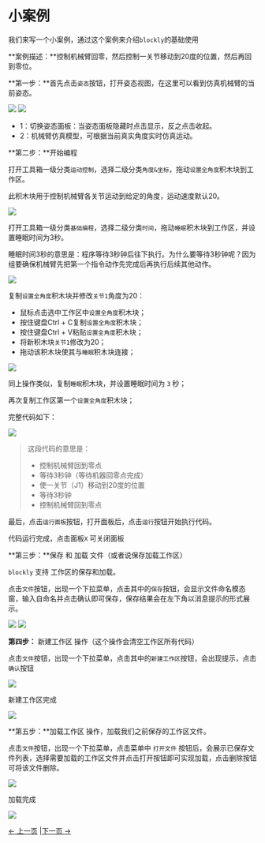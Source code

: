 # 小案例

我们来写一个小案例，通过这个案例来介绍`blockly`的基础使用

**案例描述：**控制机械臂回零，然后控制一关节移动到20度的位置，然后再回到零位。

**第一步：**首先点击`姿态`按钮，打开姿态视图，在这里可以看到仿真机械臂的当前姿态。

<img src="../../../../resources/3-FunctionsAndApplications/5.myBlockly/blockly/posture-btn.png" />

<img src="../../../../resources/3-FunctionsAndApplications/5.myBlockly/blockly/posture.png" />

- 1：切换姿态面板：当姿态面板隐藏时点击显示，反之点击收起。
- 2：机械臂仿真模型，可根据当前真实角度实时仿真运动。

**第二步：**开始编程

打开工具箱一级分类`运动控制`，选择二级分类`角度&坐标`，拖动`设置全角度`积木块到工作区。

此积木块用于控制机械臂各关节运动到给定的角度，运动速度默认20。

<img src="../../../../resources/3-FunctionsAndApplications/5.myBlockly/blockly/case1.png" />

打开工具箱一级分类`基础编程`，选择二级分类`时间`，拖动`睡眠`积木块到工作区，并设置睡眠时间为3秒。

睡眠时间3秒的意思是：程序等待3秒钟后往下执行。为什么要等待3秒钟呢？因为组要确保机械臂先把第一个指令动作先完成后再执行后续其他动作。

<img src="../../../../resources/3-FunctionsAndApplications/5.myBlockly/blockly/case2.png" />

复制`设置全角度`积木块并修改`关节1`角度为20：

- 鼠标点击选中工作区中`设置全角度`积木块；
- 按住键盘Ctrl + C复制`设置全角度`积木块；
- 按住键盘Ctrl + V粘贴`设置全角度`积木块；
- 将新积木块`关节1`修改为20；
- 拖动该积木块使其与`睡眠`积木块连接；

<img src="../../../../resources/3-FunctionsAndApplications/5.myBlockly/blockly/case3.png" />

同上操作类似，复制`睡眠`积木块，并设置睡眠时间为 `3` 秒；

再次复制工作区第一个`设置全角度`积木块；

完整代码如下：

<img src="../../../../resources/3-FunctionsAndApplications/5.myBlockly/blockly/case4.png" />

> 这段代码的意思是：
>
> - 控制机械臂回到零点<br />
> - 等待3秒钟（等待机器回零点完成）<br />
> - 使一关节（J1）移动到20度的位置<br />
> - 等待3秒钟<br />
> - 控制机械臂回到零点<br />

最后，点击`运行面板`按钮，打开面板后，点击`运行`按钮开始执行代码。

代码运行完成，点击面板`X` 可关闭面板

**第三步：**保存 和 加载 文件（或者说保存加载工作区）

`blockly` 支持 工作区的保存和加载。

点击`文件`按钮，出现一个下拉菜单，点击其中的`保存`按钮，会显示文件命名模态窗，输入自命名并点击确认即可保存，保存结果会在左下角以消息提示的形式展示。

<img src="../../../../resources/3-FunctionsAndApplications/5.myBlockly/blockly/case7.png" />

<img src="../../../../resources/3-FunctionsAndApplications/5.myBlockly/blockly/case10.png" />

**第四步：** 新建工作区 操作（这个操作会清空工作区所有代码）

点击`文件`按钮，出现一个下拉菜单，点击其中的`新建工作区`按钮，会出现提示，点击`确认`按钮

<img src="../../../../resources/3-FunctionsAndApplications/5.myBlockly/blockly/case8.png" />

新建工作区完成

<img src="../../../../resources/3-FunctionsAndApplications/5.myBlockly/blockly/case9.png" />

**第五步：**加载工作区 操作，加载我们之前保存的工作区文件。

点击`文件`按钮，出现一个下拉菜单，点击菜单中 `打开文件` 按钮后，会展示已保存文件列表，选择需要加载的工作区文件并点击打开按钮即可实现加载，点击删除按钮可将该文件删除。

<img src="../../../../resources/3-FunctionsAndApplications/5.myBlockly/blockly/case11.png" />

加载完成

<img src="../../../../resources/3-FunctionsAndApplications/5.myBlockly/blockly/case4.png" />

[← 上一页](./5.1.5.2-interfaceDescription.md) |[下一页 →](./5.1.5.4-autofill.md)

